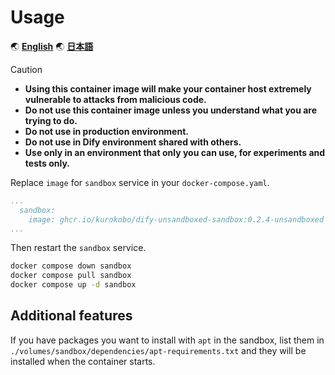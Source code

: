 # Usage

🌏 [**English**](./usage.md)
🌏 [**日本語**](./usage.ja.md)

> [!CAUTION]
>
> - **Using this container image will make your container host extremely vulnerable to attacks from malicious code.**
> - **Do not use this container image unless you understand what you are trying to do.**
> - **Do not use in production environment.**
> - **Do not use in Dify environment shared with others.**
> - **Use only in an environment that only you can use, for experiments and tests only.**

Replace `image` for `sandbox` service in your `docker-compose.yaml`.

```yaml
...
  sandbox:
    image: ghcr.io/kurokobo/dify-unsandboxed-sandbox:0.2.4-unsandboxed
...
```

Then restart the `sandbox` service.

```bash
docker compose down sandbox
docker compose pull sandbox
docker compose up -d sandbox
```

## Additional features

If you have packages you want to install with `apt` in the sandbox, list them in `./volumes/sandbox/dependencies/apt-requirements.txt` and they will be installed when the container starts.
